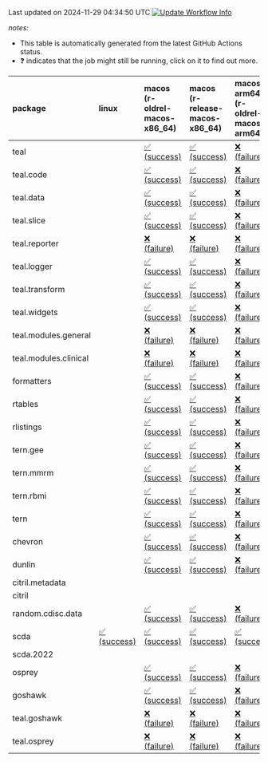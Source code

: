 Last updated on 2024-11-29 04:34:50 UTC [![Update Workflow
Info](https://github.com/averissimo/verdepcheck-status/actions/workflows/update.yaml/badge.svg)](https://github.com/averissimo/verdepcheck-status/actions/workflows/update.yaml)

*notes:*

-   This table is automatically generated from the latest GitHub Actions
    status.
-   ❓ indicates that the job might still be running, click on it to
    find out more.

<table style="width:100%;">
<colgroup>
<col style="width: 1%" />
<col style="width: 6%" />
<col style="width: 7%" />
<col style="width: 7%" />
<col style="width: 7%" />
<col style="width: 7%" />
<col style="width: 7%" />
<col style="width: 7%" />
<col style="width: 7%" />
<col style="width: 7%" />
<col style="width: 7%" />
<col style="width: 7%" />
<col style="width: 7%" />
<col style="width: 7%" />
</colgroup>
<thead>
<tr class="header">
<th style="text-align: left;">package</th>
<th style="text-align: left;">linux</th>
<th style="text-align: left;">macos (r-oldrel-macos-x86_64)</th>
<th style="text-align: left;">macos (r-release-macos-x86_64)</th>
<th style="text-align: left;">macos-arm64 (r-oldrel-macos-arm64)</th>
<th style="text-align: left;">macos-arm64 (r-release-macos-arm64)</th>
<th style="text-align: left;">nosuggests</th>
<th style="text-align: left;">ubuntu-clang</th>
<th style="text-align: left;">ubuntu-gcc12</th>
<th style="text-align: left;">ubuntu-next</th>
<th style="text-align: left;">ubuntu-release</th>
<th style="text-align: left;">windows (r-devel-windows-x86_64)</th>
<th style="text-align: left;">windows (r-oldrel-windows-x86_64)</th>
<th style="text-align: left;">windows (r-release-windows-x86_64)</th>
</tr>
</thead>
<tbody>
<tr class="odd">
<td style="text-align: left;">teal</td>
<td style="text-align: left;"></td>
<td
style="text-align: left;"><a href="https://github.com/insightsengineering/teal/actions/runs/11992903563/job/33433298920">✅
(success)</a></td>
<td
style="text-align: left;"><a href="https://github.com/insightsengineering/teal/actions/runs/11992903563/job/33433298370">✅
(success)</a></td>
<td
style="text-align: left;"><a href="https://github.com/insightsengineering/teal/actions/runs/11992903563/job/33433298683">❌
(failure)</a></td>
<td
style="text-align: left;"><a href="https://github.com/insightsengineering/teal/actions/runs/11992903563/job/33433298169">❌
(failure)</a></td>
<td
style="text-align: left;"><a href="https://github.com/insightsengineering/teal/actions/runs/11992903563/job/33433298970">✅
(success)</a></td>
<td
style="text-align: left;"><a href="https://github.com/insightsengineering/teal/actions/runs/11992903563/job/33433297373">✅
(success)</a></td>
<td
style="text-align: left;"><a href="https://github.com/insightsengineering/teal/actions/runs/11992903563/job/33433298022">✅
(success)</a></td>
<td
style="text-align: left;"><a href="https://github.com/insightsengineering/teal/actions/runs/11992903563/job/33433298466">✅
(success)</a></td>
<td
style="text-align: left;"><a href="https://github.com/insightsengineering/teal/actions/runs/11992903563/job/33433298611">✅
(success)</a></td>
<td
style="text-align: left;"><a href="https://github.com/insightsengineering/teal/actions/runs/11992903563/job/33433297750">✅
(success)</a></td>
<td
style="text-align: left;"><a href="https://github.com/insightsengineering/teal/actions/runs/11992903563/job/33433299022">✅
(success)</a></td>
<td
style="text-align: left;"><a href="https://github.com/insightsengineering/teal/actions/runs/11992903563/job/33433298543">✅
(success)</a></td>
</tr>
<tr class="even">
<td style="text-align: left;">teal.code</td>
<td style="text-align: left;"></td>
<td
style="text-align: left;"><a href="https://github.com/insightsengineering/teal.code/actions/runs/11992914785/job/33433322844">✅
(success)</a></td>
<td
style="text-align: left;"><a href="https://github.com/insightsengineering/teal.code/actions/runs/11992914785/job/33433322106">✅
(success)</a></td>
<td
style="text-align: left;"><a href="https://github.com/insightsengineering/teal.code/actions/runs/11992914785/job/33433322565">❌
(failure)</a></td>
<td
style="text-align: left;"><a href="https://github.com/insightsengineering/teal.code/actions/runs/11992914785/job/33433321882">❌
(failure)</a></td>
<td
style="text-align: left;"><a href="https://github.com/insightsengineering/teal.code/actions/runs/11992914785/job/33433323272">✅
(success)</a></td>
<td
style="text-align: left;"><a href="https://github.com/insightsengineering/teal.code/actions/runs/11992914785/job/33433321776">✅
(success)</a></td>
<td
style="text-align: left;"><a href="https://github.com/insightsengineering/teal.code/actions/runs/11992914785/job/33433321993">✅
(success)</a></td>
<td
style="text-align: left;"><a href="https://github.com/insightsengineering/teal.code/actions/runs/11992914785/job/33433322430">✅
(success)</a></td>
<td
style="text-align: left;"><a href="https://github.com/insightsengineering/teal.code/actions/runs/11992914785/job/33433322716">✅
(success)</a></td>
<td
style="text-align: left;"><a href="https://github.com/insightsengineering/teal.code/actions/runs/11992914785/job/33433321485">✅
(success)</a></td>
<td
style="text-align: left;"><a href="https://github.com/insightsengineering/teal.code/actions/runs/11992914785/job/33433323064">✅
(success)</a></td>
<td
style="text-align: left;"><a href="https://github.com/insightsengineering/teal.code/actions/runs/11992914785/job/33433322311">✅
(success)</a></td>
</tr>
<tr class="odd">
<td style="text-align: left;">teal.data</td>
<td style="text-align: left;"></td>
<td
style="text-align: left;"><a href="https://github.com/insightsengineering/teal.data/actions/runs/11992907295/job/33433304971">✅
(success)</a></td>
<td
style="text-align: left;"><a href="https://github.com/insightsengineering/teal.data/actions/runs/11992907295/job/33433304348">✅
(success)</a></td>
<td
style="text-align: left;"><a href="https://github.com/insightsengineering/teal.data/actions/runs/11992907295/job/33433304711">❌
(failure)</a></td>
<td
style="text-align: left;"><a href="https://github.com/insightsengineering/teal.data/actions/runs/11992907295/job/33433304147">❌
(failure)</a></td>
<td
style="text-align: left;"><a href="https://github.com/insightsengineering/teal.data/actions/runs/11992907295/job/33433305619">✅
(success)</a></td>
<td
style="text-align: left;"><a href="https://github.com/insightsengineering/teal.data/actions/runs/11992907295/job/33433304056">✅
(success)</a></td>
<td
style="text-align: left;"><a href="https://github.com/insightsengineering/teal.data/actions/runs/11992907295/job/33433304247">✅
(success)</a></td>
<td
style="text-align: left;"><a href="https://github.com/insightsengineering/teal.data/actions/runs/11992907295/job/33433304626">✅
(success)</a></td>
<td
style="text-align: left;"><a href="https://github.com/insightsengineering/teal.data/actions/runs/11992907295/job/33433304806">✅
(success)</a></td>
<td
style="text-align: left;"><a href="https://github.com/insightsengineering/teal.data/actions/runs/11992907295/job/33433303760">✅
(success)</a></td>
<td
style="text-align: left;"><a href="https://github.com/insightsengineering/teal.data/actions/runs/11992907295/job/33433305373">✅
(success)</a></td>
<td
style="text-align: left;"><a href="https://github.com/insightsengineering/teal.data/actions/runs/11992907295/job/33433304532">✅
(success)</a></td>
</tr>
<tr class="even">
<td style="text-align: left;">teal.slice</td>
<td style="text-align: left;"></td>
<td
style="text-align: left;"><a href="https://github.com/insightsengineering/teal.slice/actions/runs/11992911897/job/33433315864">✅
(success)</a></td>
<td
style="text-align: left;"><a href="https://github.com/insightsengineering/teal.slice/actions/runs/11992911897/job/33433315208">✅
(success)</a></td>
<td
style="text-align: left;"><a href="https://github.com/insightsengineering/teal.slice/actions/runs/11992911897/job/33433315634">❌
(failure)</a></td>
<td
style="text-align: left;"><a href="https://github.com/insightsengineering/teal.slice/actions/runs/11992911897/job/33433315057">❌
(failure)</a></td>
<td
style="text-align: left;"><a href="https://github.com/insightsengineering/teal.slice/actions/runs/11992911897/job/33433316086">✅
(success)</a></td>
<td
style="text-align: left;"><a href="https://github.com/insightsengineering/teal.slice/actions/runs/11992911897/job/33433314966">✅
(success)</a></td>
<td
style="text-align: left;"><a href="https://github.com/insightsengineering/teal.slice/actions/runs/11992911897/job/33433315137">✅
(success)</a></td>
<td
style="text-align: left;"><a href="https://github.com/insightsengineering/teal.slice/actions/runs/11992911897/job/33433315528">✅
(success)</a></td>
<td
style="text-align: left;"><a href="https://github.com/insightsengineering/teal.slice/actions/runs/11992911897/job/33433315742">✅
(success)</a></td>
<td
style="text-align: left;"><a href="https://github.com/insightsengineering/teal.slice/actions/runs/11992911897/job/33433314687">❌
(failure)</a></td>
<td
style="text-align: left;"><a href="https://github.com/insightsengineering/teal.slice/actions/runs/11992911897/job/33433316017">❌
(failure)</a></td>
<td
style="text-align: left;"><a href="https://github.com/insightsengineering/teal.slice/actions/runs/11992911897/job/33433315438">❌
(failure)</a></td>
</tr>
<tr class="odd">
<td style="text-align: left;">teal.reporter</td>
<td style="text-align: left;"></td>
<td
style="text-align: left;"><a href="https://github.com/insightsengineering/teal.reporter/actions/runs/11992908255/job/33433307425">❌
(failure)</a></td>
<td
style="text-align: left;"><a href="https://github.com/insightsengineering/teal.reporter/actions/runs/11992908255/job/33433307114">❌
(failure)</a></td>
<td
style="text-align: left;"><a href="https://github.com/insightsengineering/teal.reporter/actions/runs/11992908255/job/33433307299">❌
(failure)</a></td>
<td
style="text-align: left;"><a href="https://github.com/insightsengineering/teal.reporter/actions/runs/11992908255/job/33433306995">❌
(failure)</a></td>
<td
style="text-align: left;"><a href="https://github.com/insightsengineering/teal.reporter/actions/runs/11992908255/job/33433307364">❌
(failure)</a></td>
<td
style="text-align: left;"><a href="https://github.com/insightsengineering/teal.reporter/actions/runs/11992908255/job/33433306507">❌
(failure)</a></td>
<td
style="text-align: left;"><a href="https://github.com/insightsengineering/teal.reporter/actions/runs/11992908255/job/33433306764">❌
(failure)</a></td>
<td
style="text-align: left;"><a href="https://github.com/insightsengineering/teal.reporter/actions/runs/11992908255/job/33433307047">❌
(failure)</a></td>
<td
style="text-align: left;"><a href="https://github.com/insightsengineering/teal.reporter/actions/runs/11992908255/job/33433307160">❌
(failure)</a></td>
<td
style="text-align: left;"><a href="https://github.com/insightsengineering/teal.reporter/actions/runs/11992908255/job/33433306842">❌
(failure)</a></td>
<td
style="text-align: left;"><a href="https://github.com/insightsengineering/teal.reporter/actions/runs/11992908255/job/33433307714">❌
(failure)</a></td>
<td
style="text-align: left;"><a href="https://github.com/insightsengineering/teal.reporter/actions/runs/11992908255/job/33433307217">❌
(failure)</a></td>
</tr>
<tr class="even">
<td style="text-align: left;">teal.logger</td>
<td style="text-align: left;"></td>
<td
style="text-align: left;"><a href="https://github.com/insightsengineering/teal.logger/actions/runs/11992904227/job/33433299503">✅
(success)</a></td>
<td
style="text-align: left;"><a href="https://github.com/insightsengineering/teal.logger/actions/runs/11992904227/job/33433299020">✅
(success)</a></td>
<td
style="text-align: left;"><a href="https://github.com/insightsengineering/teal.logger/actions/runs/11992904227/job/33433299313">❌
(failure)</a></td>
<td
style="text-align: left;"><a href="https://github.com/insightsengineering/teal.logger/actions/runs/11992904227/job/33433298907">❌
(failure)</a></td>
<td
style="text-align: left;"><a href="https://github.com/insightsengineering/teal.logger/actions/runs/11992904227/job/33433299744">✅
(success)</a></td>
<td
style="text-align: left;"><a href="https://github.com/insightsengineering/teal.logger/actions/runs/11992904227/job/33433298846">✅
(success)</a></td>
<td
style="text-align: left;"><a href="https://github.com/insightsengineering/teal.logger/actions/runs/11992904227/job/33433298959">✅
(success)</a></td>
<td
style="text-align: left;"><a href="https://github.com/insightsengineering/teal.logger/actions/runs/11992904227/job/33433299251">✅
(success)</a></td>
<td
style="text-align: left;"><a href="https://github.com/insightsengineering/teal.logger/actions/runs/11992904227/job/33433299430">✅
(success)</a></td>
<td
style="text-align: left;"><a href="https://github.com/insightsengineering/teal.logger/actions/runs/11992904227/job/33433298684">✅
(success)</a></td>
<td
style="text-align: left;"><a href="https://github.com/insightsengineering/teal.logger/actions/runs/11992904227/job/33433299696">✅
(success)</a></td>
<td
style="text-align: left;"><a href="https://github.com/insightsengineering/teal.logger/actions/runs/11992904227/job/33433299189">✅
(success)</a></td>
</tr>
<tr class="odd">
<td style="text-align: left;">teal.transform</td>
<td style="text-align: left;"></td>
<td
style="text-align: left;"><a href="https://github.com/insightsengineering/teal.transform/actions/runs/11992909369/job/33433308500">✅
(success)</a></td>
<td
style="text-align: left;"><a href="https://github.com/insightsengineering/teal.transform/actions/runs/11992909369/job/33433308244">✅
(success)</a></td>
<td
style="text-align: left;"><a href="https://github.com/insightsengineering/teal.transform/actions/runs/11992909369/job/33433308390">❌
(failure)</a></td>
<td
style="text-align: left;"><a href="https://github.com/insightsengineering/teal.transform/actions/runs/11992909369/job/33433308181">❌
(failure)</a></td>
<td
style="text-align: left;"><a href="https://github.com/insightsengineering/teal.transform/actions/runs/11992909369/job/33433308739">✅
(success)</a></td>
<td
style="text-align: left;"><a href="https://github.com/insightsengineering/teal.transform/actions/runs/11992909369/job/33433308136">✅
(success)</a></td>
<td
style="text-align: left;"><a href="https://github.com/insightsengineering/teal.transform/actions/runs/11992909369/job/33433308343">✅
(success)</a></td>
<td
style="text-align: left;"><a href="https://github.com/insightsengineering/teal.transform/actions/runs/11992909369/job/33433308551">✅
(success)</a></td>
<td
style="text-align: left;"><a href="https://github.com/insightsengineering/teal.transform/actions/runs/11992909369/job/33433308661">✅
(success)</a></td>
<td
style="text-align: left;"><a href="https://github.com/insightsengineering/teal.transform/actions/runs/11992909369/job/33433307954">✅
(success)</a></td>
<td
style="text-align: left;"><a href="https://github.com/insightsengineering/teal.transform/actions/runs/11992909369/job/33433308606">✅
(success)</a></td>
<td
style="text-align: left;"><a href="https://github.com/insightsengineering/teal.transform/actions/runs/11992909369/job/33433308289">✅
(success)</a></td>
</tr>
<tr class="even">
<td style="text-align: left;">teal.widgets</td>
<td style="text-align: left;"></td>
<td
style="text-align: left;"><a href="https://github.com/insightsengineering/teal.widgets/actions/runs/11992917521/job/33433336412">✅
(success)</a></td>
<td
style="text-align: left;"><a href="https://github.com/insightsengineering/teal.widgets/actions/runs/11992917521/job/33433336149">✅
(success)</a></td>
<td
style="text-align: left;"><a href="https://github.com/insightsengineering/teal.widgets/actions/runs/11992917521/job/33433336327">❌
(failure)</a></td>
<td
style="text-align: left;"><a href="https://github.com/insightsengineering/teal.widgets/actions/runs/11992917521/job/33433336057">❌
(failure)</a></td>
<td
style="text-align: left;"><a href="https://github.com/insightsengineering/teal.widgets/actions/runs/11992917521/job/33433336458">✅
(success)</a></td>
<td
style="text-align: left;"><a href="https://github.com/insightsengineering/teal.widgets/actions/runs/11992917521/job/33433335854">✅
(success)</a></td>
<td
style="text-align: left;"><a href="https://github.com/insightsengineering/teal.widgets/actions/runs/11992917521/job/33433336025">✅
(success)</a></td>
<td
style="text-align: left;"><a href="https://github.com/insightsengineering/teal.widgets/actions/runs/11992917521/job/33433336189">✅
(success)</a></td>
<td
style="text-align: left;"><a href="https://github.com/insightsengineering/teal.widgets/actions/runs/11992917521/job/33433336276">✅
(success)</a></td>
<td
style="text-align: left;"><a href="https://github.com/insightsengineering/teal.widgets/actions/runs/11992917521/job/33433335980">✅
(success)</a></td>
<td
style="text-align: left;"><a href="https://github.com/insightsengineering/teal.widgets/actions/runs/11992917521/job/33433336498">✅
(success)</a></td>
<td
style="text-align: left;"><a href="https://github.com/insightsengineering/teal.widgets/actions/runs/11992917521/job/33433336226">✅
(success)</a></td>
</tr>
<tr class="odd">
<td style="text-align: left;">teal.modules.general</td>
<td style="text-align: left;"></td>
<td
style="text-align: left;"><a href="https://github.com/insightsengineering/teal.modules.general/actions/runs/11992903837/job/33433308324">❌
(failure)</a></td>
<td
style="text-align: left;"><a href="https://github.com/insightsengineering/teal.modules.general/actions/runs/11992903837/job/33433308100">❌
(failure)</a></td>
<td
style="text-align: left;"><a href="https://github.com/insightsengineering/teal.modules.general/actions/runs/11992903837/job/33433308255">❌
(failure)</a></td>
<td
style="text-align: left;"><a href="https://github.com/insightsengineering/teal.modules.general/actions/runs/11992903837/job/33433308000">❌
(failure)</a></td>
<td
style="text-align: left;"><a href="https://github.com/insightsengineering/teal.modules.general/actions/runs/11992903837/job/33433308369">❌
(failure)</a></td>
<td
style="text-align: left;"><a href="https://github.com/insightsengineering/teal.modules.general/actions/runs/11992903837/job/33433307693">❌
(failure)</a></td>
<td
style="text-align: left;"><a href="https://github.com/insightsengineering/teal.modules.general/actions/runs/11992903837/job/33433307943">❌
(failure)</a></td>
<td
style="text-align: left;"><a href="https://github.com/insightsengineering/teal.modules.general/actions/runs/11992903837/job/33433308138">❌
(failure)</a></td>
<td
style="text-align: left;"><a href="https://github.com/insightsengineering/teal.modules.general/actions/runs/11992903837/job/33433308209">❌
(failure)</a></td>
<td
style="text-align: left;"><a href="https://github.com/insightsengineering/teal.modules.general/actions/runs/11992903837/job/33433307880">❌
(failure)</a></td>
<td
style="text-align: left;"><a href="https://github.com/insightsengineering/teal.modules.general/actions/runs/11992903837/job/33433308399">❌
(failure)</a></td>
<td
style="text-align: left;"><a href="https://github.com/insightsengineering/teal.modules.general/actions/runs/11992903837/job/33433308176">❌
(failure)</a></td>
</tr>
<tr class="even">
<td style="text-align: left;">teal.modules.clinical</td>
<td style="text-align: left;"></td>
<td
style="text-align: left;"><a href="https://github.com/insightsengineering/teal.modules.clinical/actions/runs/11992913358/job/33611339440">❌
(failure)</a></td>
<td
style="text-align: left;"><a href="https://github.com/insightsengineering/teal.modules.clinical/actions/runs/11992913358/job/33611336522">❌
(failure)</a></td>
<td
style="text-align: left;"><a href="https://github.com/insightsengineering/teal.modules.clinical/actions/runs/11992913358/job/33611338990">❌
(failure)</a></td>
<td
style="text-align: left;"><a href="https://github.com/insightsengineering/teal.modules.clinical/actions/runs/11992913358/job/33611334783">❌
(failure)</a></td>
<td
style="text-align: left;"><a href="https://github.com/insightsengineering/teal.modules.clinical/actions/runs/11992913358/job/33611340356">❌
(failure)</a></td>
<td
style="text-align: left;"><a href="https://github.com/insightsengineering/teal.modules.clinical/actions/runs/11992913358/job/33611332591">❌
(failure)</a></td>
<td
style="text-align: left;"><a href="https://github.com/insightsengineering/teal.modules.clinical/actions/runs/11992913358/job/33611334165">❌
(failure)</a></td>
<td
style="text-align: left;"><a href="https://github.com/insightsengineering/teal.modules.clinical/actions/runs/11992913358/job/33611337160">❌
(failure)</a></td>
<td
style="text-align: left;"><a href="https://github.com/insightsengineering/teal.modules.clinical/actions/runs/11992913358/job/33611338446">❌
(failure)</a></td>
<td
style="text-align: left;"><a href="https://github.com/insightsengineering/teal.modules.clinical/actions/runs/11992913358/job/33611333170">❌
(failure)</a></td>
<td
style="text-align: left;"><a href="https://github.com/insightsengineering/teal.modules.clinical/actions/runs/11992913358/job/33611340850">❌
(failure)</a></td>
<td
style="text-align: left;"><a href="https://github.com/insightsengineering/teal.modules.clinical/actions/runs/11992913358/job/33611337659">❌
(failure)</a></td>
</tr>
<tr class="odd">
<td style="text-align: left;">formatters</td>
<td style="text-align: left;"></td>
<td
style="text-align: left;"><a href="https://github.com/insightsengineering/formatters/actions/runs/11992911866/job/33433315744">✅
(success)</a></td>
<td
style="text-align: left;"><a href="https://github.com/insightsengineering/formatters/actions/runs/11992911866/job/33433315198">✅
(success)</a></td>
<td
style="text-align: left;"><a href="https://github.com/insightsengineering/formatters/actions/runs/11992911866/job/33433315551">❌
(failure)</a></td>
<td
style="text-align: left;"><a href="https://github.com/insightsengineering/formatters/actions/runs/11992911866/job/33433315036">❌
(failure)</a></td>
<td
style="text-align: left;"><a href="https://github.com/insightsengineering/formatters/actions/runs/11992911866/job/33433315859">✅
(success)</a></td>
<td
style="text-align: left;"><a href="https://github.com/insightsengineering/formatters/actions/runs/11992911866/job/33433314591">✅
(success)</a></td>
<td
style="text-align: left;"><a href="https://github.com/insightsengineering/formatters/actions/runs/11992911866/job/33433314955">✅
(success)</a></td>
<td
style="text-align: left;"><a href="https://github.com/insightsengineering/formatters/actions/runs/11992911866/job/33433315286">✅
(success)</a></td>
<td
style="text-align: left;"><a href="https://github.com/insightsengineering/formatters/actions/runs/11992911866/job/33433315464">✅
(success)</a></td>
<td
style="text-align: left;"><a href="https://github.com/insightsengineering/formatters/actions/runs/11992911866/job/33433314867">✅
(success)</a></td>
<td
style="text-align: left;"><a href="https://github.com/insightsengineering/formatters/actions/runs/11992911866/job/33433315938">✅
(success)</a></td>
<td
style="text-align: left;"><a href="https://github.com/insightsengineering/formatters/actions/runs/11992911866/job/33433315380">✅
(success)</a></td>
</tr>
<tr class="even">
<td style="text-align: left;">rtables</td>
<td style="text-align: left;"></td>
<td
style="text-align: left;"><a href="https://github.com/insightsengineering/rtables/actions/runs/11992903889/job/33433307967">✅
(success)</a></td>
<td
style="text-align: left;"><a href="https://github.com/insightsengineering/rtables/actions/runs/11992903889/job/33433307682">✅
(success)</a></td>
<td
style="text-align: left;"><a href="https://github.com/insightsengineering/rtables/actions/runs/11992903889/job/33433307879">❌
(failure)</a></td>
<td
style="text-align: left;"><a href="https://github.com/insightsengineering/rtables/actions/runs/11992903889/job/33433307587">❌
(failure)</a></td>
<td
style="text-align: left;"><a href="https://github.com/insightsengineering/rtables/actions/runs/11992903889/job/33433307924">❌
(failure)</a></td>
<td
style="text-align: left;"><a href="https://github.com/insightsengineering/rtables/actions/runs/11992903889/job/33433307222">✅
(success)</a></td>
<td
style="text-align: left;"><a href="https://github.com/insightsengineering/rtables/actions/runs/11992903889/job/33433307452">✅
(success)</a></td>
<td
style="text-align: left;"><a href="https://github.com/insightsengineering/rtables/actions/runs/11992903889/job/33433307635">✅
(success)</a></td>
<td
style="text-align: left;"><a href="https://github.com/insightsengineering/rtables/actions/runs/11992903889/job/33433307728">✅
(success)</a></td>
<td
style="text-align: left;"><a href="https://github.com/insightsengineering/rtables/actions/runs/11992903889/job/33433307379">✅
(success)</a></td>
<td
style="text-align: left;"><a href="https://github.com/insightsengineering/rtables/actions/runs/11992903889/job/33433308084">✅
(success)</a></td>
<td
style="text-align: left;"><a href="https://github.com/insightsengineering/rtables/actions/runs/11992903889/job/33433307781">✅
(success)</a></td>
</tr>
<tr class="odd">
<td style="text-align: left;">rlistings</td>
<td style="text-align: left;"></td>
<td
style="text-align: left;"><a href="https://github.com/insightsengineering/rlistings/actions/runs/11992907900/job/33433307553">✅
(success)</a></td>
<td
style="text-align: left;"><a href="https://github.com/insightsengineering/rlistings/actions/runs/11992907900/job/33433307250">✅
(success)</a></td>
<td
style="text-align: left;"><a href="https://github.com/insightsengineering/rlistings/actions/runs/11992907900/job/33433307451">❌
(failure)</a></td>
<td
style="text-align: left;"><a href="https://github.com/insightsengineering/rlistings/actions/runs/11992907900/job/33433307128">❌
(failure)</a></td>
<td
style="text-align: left;"><a href="https://github.com/insightsengineering/rlistings/actions/runs/11992907900/job/33433307605">✅
(success)</a></td>
<td
style="text-align: left;"><a href="https://github.com/insightsengineering/rlistings/actions/runs/11992907900/job/33433306734">✅
(success)</a></td>
<td
style="text-align: left;"><a href="https://github.com/insightsengineering/rlistings/actions/runs/11992907900/job/33433307038">✅
(success)</a></td>
<td
style="text-align: left;"><a href="https://github.com/insightsengineering/rlistings/actions/runs/11992907900/job/33433307293">✅
(success)</a></td>
<td
style="text-align: left;"><a href="https://github.com/insightsengineering/rlistings/actions/runs/11992907900/job/33433307398">✅
(success)</a></td>
<td
style="text-align: left;"><a href="https://github.com/insightsengineering/rlistings/actions/runs/11992907900/job/33433306953">✅
(success)</a></td>
<td
style="text-align: left;"><a href="https://github.com/insightsengineering/rlistings/actions/runs/11992907900/job/33433307652">✅
(success)</a></td>
<td
style="text-align: left;"><a href="https://github.com/insightsengineering/rlistings/actions/runs/11992907900/job/33433307348">✅
(success)</a></td>
</tr>
<tr class="even">
<td style="text-align: left;">tern.gee</td>
<td style="text-align: left;"></td>
<td
style="text-align: left;"><a href="https://github.com/insightsengineering/tern.gee/actions/runs/11992912032/job/33433326071">✅
(success)</a></td>
<td
style="text-align: left;"><a href="https://github.com/insightsengineering/tern.gee/actions/runs/11992912032/job/33433325791">✅
(success)</a></td>
<td
style="text-align: left;"><a href="https://github.com/insightsengineering/tern.gee/actions/runs/11992912032/job/33433325984">❌
(failure)</a></td>
<td
style="text-align: left;"><a href="https://github.com/insightsengineering/tern.gee/actions/runs/11992912032/job/33433325699">❌
(failure)</a></td>
<td
style="text-align: left;"><a href="https://github.com/insightsengineering/tern.gee/actions/runs/11992912032/job/33433326139">✅
(success)</a></td>
<td
style="text-align: left;"><a href="https://github.com/insightsengineering/tern.gee/actions/runs/11992912032/job/33433325492">✅
(success)</a></td>
<td
style="text-align: left;"><a href="https://github.com/insightsengineering/tern.gee/actions/runs/11992912032/job/33433325655">✅
(success)</a></td>
<td
style="text-align: left;"><a href="https://github.com/insightsengineering/tern.gee/actions/runs/11992912032/job/33433325852">✅
(success)</a></td>
<td
style="text-align: left;"><a href="https://github.com/insightsengineering/tern.gee/actions/runs/11992912032/job/33433325947">✅
(success)</a></td>
<td
style="text-align: left;"><a href="https://github.com/insightsengineering/tern.gee/actions/runs/11992912032/job/33433325608">✅
(success)</a></td>
<td
style="text-align: left;"><a href="https://github.com/insightsengineering/tern.gee/actions/runs/11992912032/job/33433326186">✅
(success)</a></td>
<td
style="text-align: left;"><a href="https://github.com/insightsengineering/tern.gee/actions/runs/11992912032/job/33433325900">✅
(success)</a></td>
</tr>
<tr class="odd">
<td style="text-align: left;">tern.mmrm</td>
<td style="text-align: left;"></td>
<td
style="text-align: left;"><a href="https://github.com/insightsengineering/tern.mmrm/actions/runs/11992916923/job/33433333331">✅
(success)</a></td>
<td
style="text-align: left;"><a href="https://github.com/insightsengineering/tern.mmrm/actions/runs/11992916923/job/33433332742">✅
(success)</a></td>
<td
style="text-align: left;"><a href="https://github.com/insightsengineering/tern.mmrm/actions/runs/11992916923/job/33433333108">❌
(failure)</a></td>
<td
style="text-align: left;"><a href="https://github.com/insightsengineering/tern.mmrm/actions/runs/11992916923/job/33433332491">❌
(failure)</a></td>
<td
style="text-align: left;"><a href="https://github.com/insightsengineering/tern.mmrm/actions/runs/11992916923/job/33433333655">✅
(success)</a></td>
<td
style="text-align: left;"><a href="https://github.com/insightsengineering/tern.mmrm/actions/runs/11992916923/job/33433332400">✅
(success)</a></td>
<td
style="text-align: left;"><a href="https://github.com/insightsengineering/tern.mmrm/actions/runs/11992916923/job/33433332614">✅
(success)</a></td>
<td
style="text-align: left;"><a href="https://github.com/insightsengineering/tern.mmrm/actions/runs/11992916923/job/33433332997">✅
(success)</a></td>
<td
style="text-align: left;"><a href="https://github.com/insightsengineering/tern.mmrm/actions/runs/11992916923/job/33433333217">✅
(success)</a></td>
<td
style="text-align: left;"><a href="https://github.com/insightsengineering/tern.mmrm/actions/runs/11992916923/job/33433332141">✅
(success)</a></td>
<td
style="text-align: left;"><a href="https://github.com/insightsengineering/tern.mmrm/actions/runs/11992916923/job/33433333569">✅
(success)</a></td>
<td
style="text-align: left;"><a href="https://github.com/insightsengineering/tern.mmrm/actions/runs/11992916923/job/33433332913">✅
(success)</a></td>
</tr>
<tr class="even">
<td style="text-align: left;">tern.rbmi</td>
<td style="text-align: left;"></td>
<td
style="text-align: left;"><a href="https://github.com/insightsengineering/tern.rbmi/actions/runs/11992912133/job/33433316223">✅
(success)</a></td>
<td
style="text-align: left;"><a href="https://github.com/insightsengineering/tern.rbmi/actions/runs/11992912133/job/33433315843">✅
(success)</a></td>
<td
style="text-align: left;"><a href="https://github.com/insightsengineering/tern.rbmi/actions/runs/11992912133/job/33433316114">❌
(failure)</a></td>
<td
style="text-align: left;"><a href="https://github.com/insightsengineering/tern.rbmi/actions/runs/11992912133/job/33433315628">❌
(failure)</a></td>
<td
style="text-align: left;"><a href="https://github.com/insightsengineering/tern.rbmi/actions/runs/11992912133/job/33433316391">✅
(success)</a></td>
<td
style="text-align: left;"><a href="https://github.com/insightsengineering/tern.rbmi/actions/runs/11992912133/job/33433315514">✅
(success)</a></td>
<td
style="text-align: left;"><a href="https://github.com/insightsengineering/tern.rbmi/actions/runs/11992912133/job/33433315724">✅
(success)</a></td>
<td
style="text-align: left;"><a href="https://github.com/insightsengineering/tern.rbmi/actions/runs/11992912133/job/33433316052">✅
(success)</a></td>
<td
style="text-align: left;"><a href="https://github.com/insightsengineering/tern.rbmi/actions/runs/11992912133/job/33433316176">✅
(success)</a></td>
<td
style="text-align: left;"><a href="https://github.com/insightsengineering/tern.rbmi/actions/runs/11992912133/job/33433315224">✅
(success)</a></td>
<td
style="text-align: left;"><a href="https://github.com/insightsengineering/tern.rbmi/actions/runs/11992912133/job/33433316346">✅
(success)</a></td>
<td
style="text-align: left;"><a href="https://github.com/insightsengineering/tern.rbmi/actions/runs/11992912133/job/33433315996">✅
(success)</a></td>
</tr>
<tr class="odd">
<td style="text-align: left;">tern</td>
<td style="text-align: left;"></td>
<td
style="text-align: left;"><a href="https://github.com/insightsengineering/tern/actions/runs/11992908065/job/33433317517">✅
(success)</a></td>
<td
style="text-align: left;"><a href="https://github.com/insightsengineering/tern/actions/runs/11992908065/job/33433317244">✅
(success)</a></td>
<td
style="text-align: left;"><a href="https://github.com/insightsengineering/tern/actions/runs/11992908065/job/33433317425">❌
(failure)</a></td>
<td
style="text-align: left;"><a href="https://github.com/insightsengineering/tern/actions/runs/11992908065/job/33433317131">❌
(failure)</a></td>
<td
style="text-align: left;"><a href="https://github.com/insightsengineering/tern/actions/runs/11992908065/job/33433317377">✅
(success)</a></td>
<td
style="text-align: left;"><a href="https://github.com/insightsengineering/tern/actions/runs/11992908065/job/33433316816">✅
(success)</a></td>
<td
style="text-align: left;"><a href="https://github.com/insightsengineering/tern/actions/runs/11992908065/job/33433316939">✅
(success)</a></td>
<td
style="text-align: left;"><a href="https://github.com/insightsengineering/tern/actions/runs/11992908065/job/33433317067">✅
(success)</a></td>
<td
style="text-align: left;"><a href="https://github.com/insightsengineering/tern/actions/runs/11992908065/job/33433317195">✅
(success)</a></td>
<td
style="text-align: left;"><a href="https://github.com/insightsengineering/tern/actions/runs/11992908065/job/33433316982">✅
(success)</a></td>
<td
style="text-align: left;"><a href="https://github.com/insightsengineering/tern/actions/runs/11992908065/job/33433317560">✅
(success)</a></td>
<td
style="text-align: left;"><a href="https://github.com/insightsengineering/tern/actions/runs/11992908065/job/33433317328">✅
(success)</a></td>
</tr>
<tr class="even">
<td style="text-align: left;">chevron</td>
<td style="text-align: left;"></td>
<td
style="text-align: left;"><a href="https://github.com/insightsengineering/chevron/actions/runs/11992913147/job/33433317424">✅
(success)</a></td>
<td
style="text-align: left;"><a href="https://github.com/insightsengineering/chevron/actions/runs/11992913147/job/33433317158">✅
(success)</a></td>
<td
style="text-align: left;"><a href="https://github.com/insightsengineering/chevron/actions/runs/11992913147/job/33433317348">❌
(failure)</a></td>
<td
style="text-align: left;"><a href="https://github.com/insightsengineering/chevron/actions/runs/11992913147/job/33433317049">❌
(failure)</a></td>
<td
style="text-align: left;"><a href="https://github.com/insightsengineering/chevron/actions/runs/11992913147/job/33433317562">✅
(success)</a></td>
<td
style="text-align: left;"><a href="https://github.com/insightsengineering/chevron/actions/runs/11992913147/job/33433317093">✅
(success)</a></td>
<td
style="text-align: left;"><a href="https://github.com/insightsengineering/chevron/actions/runs/11992913147/job/33433317126">✅
(success)</a></td>
<td
style="text-align: left;"><a href="https://github.com/insightsengineering/chevron/actions/runs/11992913147/job/33433317300">✅
(success)</a></td>
<td
style="text-align: left;"><a href="https://github.com/insightsengineering/chevron/actions/runs/11992913147/job/33433317382">✅
(success)</a></td>
<td
style="text-align: left;"><a href="https://github.com/insightsengineering/chevron/actions/runs/11992913147/job/33433316916">✅
(success)</a></td>
<td
style="text-align: left;"><a href="https://github.com/insightsengineering/chevron/actions/runs/11992913147/job/33433317516">✅
(success)</a></td>
<td
style="text-align: left;"><a href="https://github.com/insightsengineering/chevron/actions/runs/11992913147/job/33433317250">✅
(success)</a></td>
</tr>
<tr class="odd">
<td style="text-align: left;">dunlin</td>
<td style="text-align: left;"></td>
<td
style="text-align: left;"><a href="https://github.com/insightsengineering/dunlin/actions/runs/11992913208/job/33433317537">✅
(success)</a></td>
<td
style="text-align: left;"><a href="https://github.com/insightsengineering/dunlin/actions/runs/11992913208/job/33433317266">✅
(success)</a></td>
<td
style="text-align: left;"><a href="https://github.com/insightsengineering/dunlin/actions/runs/11992913208/job/33433317437">❌
(failure)</a></td>
<td
style="text-align: left;"><a href="https://github.com/insightsengineering/dunlin/actions/runs/11992913208/job/33433317157">❌
(failure)</a></td>
<td
style="text-align: left;"><a href="https://github.com/insightsengineering/dunlin/actions/runs/11992913208/job/33433317738">✅
(success)</a></td>
<td
style="text-align: left;"><a href="https://github.com/insightsengineering/dunlin/actions/runs/11992913208/job/33433317123">✅
(success)</a></td>
<td
style="text-align: left;"><a href="https://github.com/insightsengineering/dunlin/actions/runs/11992913208/job/33433317201">✅
(success)</a></td>
<td
style="text-align: left;"><a href="https://github.com/insightsengineering/dunlin/actions/runs/11992913208/job/33433317486">✅
(success)</a></td>
<td
style="text-align: left;"><a href="https://github.com/insightsengineering/dunlin/actions/runs/11992913208/job/33433317585">✅
(success)</a></td>
<td
style="text-align: left;"><a href="https://github.com/insightsengineering/dunlin/actions/runs/11992913208/job/33433316995">✅
(success)</a></td>
<td
style="text-align: left;"><a href="https://github.com/insightsengineering/dunlin/actions/runs/11992913208/job/33433317633">✅
(success)</a></td>
<td
style="text-align: left;"><a href="https://github.com/insightsengineering/dunlin/actions/runs/11992913208/job/33433317334">✅
(success)</a></td>
</tr>
<tr class="even">
<td style="text-align: left;">citril.metadata</td>
<td style="text-align: left;"></td>
<td style="text-align: left;"></td>
<td style="text-align: left;"></td>
<td style="text-align: left;"></td>
<td style="text-align: left;"></td>
<td style="text-align: left;"></td>
<td style="text-align: left;"></td>
<td style="text-align: left;"></td>
<td style="text-align: left;"></td>
<td style="text-align: left;"></td>
<td style="text-align: left;"></td>
<td style="text-align: left;"></td>
<td style="text-align: left;"></td>
</tr>
<tr class="odd">
<td style="text-align: left;">citril</td>
<td style="text-align: left;"></td>
<td style="text-align: left;"></td>
<td style="text-align: left;"></td>
<td style="text-align: left;"></td>
<td style="text-align: left;"></td>
<td style="text-align: left;"></td>
<td style="text-align: left;"></td>
<td style="text-align: left;"></td>
<td style="text-align: left;"></td>
<td style="text-align: left;"></td>
<td style="text-align: left;"></td>
<td style="text-align: left;"></td>
<td style="text-align: left;"></td>
</tr>
<tr class="even">
<td style="text-align: left;">random.cdisc.data</td>
<td style="text-align: left;"></td>
<td
style="text-align: left;"><a href="https://github.com/insightsengineering/random.cdisc.data/actions/runs/11992912430/job/33433316581">✅
(success)</a></td>
<td
style="text-align: left;"><a href="https://github.com/insightsengineering/random.cdisc.data/actions/runs/11992912430/job/33433316278">✅
(success)</a></td>
<td
style="text-align: left;"><a href="https://github.com/insightsengineering/random.cdisc.data/actions/runs/11992912430/job/33433316490">❌
(failure)</a></td>
<td
style="text-align: left;"><a href="https://github.com/insightsengineering/random.cdisc.data/actions/runs/11992912430/job/33433316132">❌
(failure)</a></td>
<td
style="text-align: left;"><a href="https://github.com/insightsengineering/random.cdisc.data/actions/runs/11992912430/job/33433316795">✅
(success)</a></td>
<td
style="text-align: left;"><a href="https://github.com/insightsengineering/random.cdisc.data/actions/runs/11992912430/job/33433316196">✅
(success)</a></td>
<td
style="text-align: left;"><a href="https://github.com/insightsengineering/random.cdisc.data/actions/runs/11992912430/job/33433316350">✅
(success)</a></td>
<td
style="text-align: left;"><a href="https://github.com/insightsengineering/random.cdisc.data/actions/runs/11992912430/job/33433316535">✅
(success)</a></td>
<td
style="text-align: left;"><a href="https://github.com/insightsengineering/random.cdisc.data/actions/runs/11992912430/job/33433316632">✅
(success)</a></td>
<td
style="text-align: left;"><a href="https://github.com/insightsengineering/random.cdisc.data/actions/runs/11992912430/job/33433315908">✅
(success)</a></td>
<td
style="text-align: left;"><a href="https://github.com/insightsengineering/random.cdisc.data/actions/runs/11992912430/job/33433316696">✅
(success)</a></td>
<td
style="text-align: left;"><a href="https://github.com/insightsengineering/random.cdisc.data/actions/runs/11992912430/job/33433316404">✅
(success)</a></td>
</tr>
<tr class="odd">
<td style="text-align: left;">scda</td>
<td
style="text-align: left;"><a href="https://github.com/insightsengineering/scda/actions/runs/10437595381/job/28903953758">✅
(success)</a></td>
<td
style="text-align: left;"><a href="https://github.com/insightsengineering/scda/actions/runs/10437595381/job/28903953430">✅
(success)</a></td>
<td
style="text-align: left;"><a href="https://github.com/insightsengineering/scda/actions/runs/10437595381/job/28903953031">✅
(success)</a></td>
<td
style="text-align: left;"><a href="https://github.com/insightsengineering/scda/actions/runs/10437595381/job/28903953278">✅
(success)</a></td>
<td
style="text-align: left;"><a href="https://github.com/insightsengineering/scda/actions/runs/10437595381/job/28903952896">✅
(success)</a></td>
<td
style="text-align: left;"><a href="https://github.com/insightsengineering/scda/actions/runs/10437595381/job/28903953675">❌
(failure)</a></td>
<td
style="text-align: left;"><a href="https://github.com/insightsengineering/scda/actions/runs/10437595381/job/28903952832">✅
(success)</a></td>
<td
style="text-align: left;"><a href="https://github.com/insightsengineering/scda/actions/runs/10437595381/job/28903952973">✅
(success)</a></td>
<td
style="text-align: left;"><a href="https://github.com/insightsengineering/scda/actions/runs/10437595381/job/28903953208">✅
(success)</a></td>
<td
style="text-align: left;"><a href="https://github.com/insightsengineering/scda/actions/runs/10437595381/job/28903953361">✅
(success)</a></td>
<td
style="text-align: left;"><a href="https://github.com/insightsengineering/scda/actions/runs/10437595381/job/28903952629">✅
(success)</a></td>
<td
style="text-align: left;"><a href="https://github.com/insightsengineering/scda/actions/runs/10437595381/job/28903953574">✅
(success)</a></td>
<td
style="text-align: left;"><a href="https://github.com/insightsengineering/scda/actions/runs/10437595381/job/28903953140">✅
(success)</a></td>
</tr>
<tr class="even">
<td style="text-align: left;">scda.2022</td>
<td style="text-align: left;"></td>
<td style="text-align: left;"></td>
<td style="text-align: left;"></td>
<td style="text-align: left;"></td>
<td style="text-align: left;"></td>
<td style="text-align: left;"></td>
<td style="text-align: left;"></td>
<td style="text-align: left;"></td>
<td style="text-align: left;"></td>
<td style="text-align: left;"></td>
<td style="text-align: left;"></td>
<td style="text-align: left;"></td>
<td style="text-align: left;"></td>
</tr>
<tr class="odd">
<td style="text-align: left;">osprey</td>
<td style="text-align: left;"></td>
<td
style="text-align: left;"><a href="https://github.com/insightsengineering/osprey/actions/runs/11992916773/job/33433328641">✅
(success)</a></td>
<td
style="text-align: left;"><a href="https://github.com/insightsengineering/osprey/actions/runs/11992916773/job/33433328166">✅
(success)</a></td>
<td
style="text-align: left;"><a href="https://github.com/insightsengineering/osprey/actions/runs/11992916773/job/33433328494">❌
(failure)</a></td>
<td
style="text-align: left;"><a href="https://github.com/insightsengineering/osprey/actions/runs/11992916773/job/33433328043">❌
(failure)</a></td>
<td
style="text-align: left;"><a href="https://github.com/insightsengineering/osprey/actions/runs/11992916773/job/33433328938">✅
(success)</a></td>
<td
style="text-align: left;"><a href="https://github.com/insightsengineering/osprey/actions/runs/11992916773/job/33433328097">✅
(success)</a></td>
<td
style="text-align: left;"><a href="https://github.com/insightsengineering/osprey/actions/runs/11992916773/job/33433328257">✅
(success)</a></td>
<td
style="text-align: left;"><a href="https://github.com/insightsengineering/osprey/actions/runs/11992916773/job/33433328568">✅
(success)</a></td>
<td
style="text-align: left;"><a href="https://github.com/insightsengineering/osprey/actions/runs/11992916773/job/33433328708">✅
(success)</a></td>
<td
style="text-align: left;"><a href="https://github.com/insightsengineering/osprey/actions/runs/11992916773/job/33433327958">✅
(success)</a></td>
<td
style="text-align: left;"><a href="https://github.com/insightsengineering/osprey/actions/runs/11992916773/job/33433328788">✅
(success)</a></td>
<td
style="text-align: left;"><a href="https://github.com/insightsengineering/osprey/actions/runs/11992916773/job/33433328349">✅
(success)</a></td>
</tr>
<tr class="even">
<td style="text-align: left;">goshawk</td>
<td style="text-align: left;"></td>
<td
style="text-align: left;"><a href="https://github.com/insightsengineering/goshawk/actions/runs/11992911867/job/33433326449">✅
(success)</a></td>
<td
style="text-align: left;"><a href="https://github.com/insightsengineering/goshawk/actions/runs/11992911867/job/33433326113">✅
(success)</a></td>
<td
style="text-align: left;"><a href="https://github.com/insightsengineering/goshawk/actions/runs/11992911867/job/33433326347">❌
(failure)</a></td>
<td
style="text-align: left;"><a href="https://github.com/insightsengineering/goshawk/actions/runs/11992911867/job/33433326011">❌
(failure)</a></td>
<td
style="text-align: left;"><a href="https://github.com/insightsengineering/goshawk/actions/runs/11992911867/job/33433326497">✅
(success)</a></td>
<td
style="text-align: left;"><a href="https://github.com/insightsengineering/goshawk/actions/runs/11992911867/job/33433325727">✅
(success)</a></td>
<td
style="text-align: left;"><a href="https://github.com/insightsengineering/goshawk/actions/runs/11992911867/job/33433325954">❌
(failure)</a></td>
<td
style="text-align: left;"><a href="https://github.com/insightsengineering/goshawk/actions/runs/11992911867/job/33433326161">✅
(success)</a></td>
<td
style="text-align: left;"><a href="https://github.com/insightsengineering/goshawk/actions/runs/11992911867/job/33433326293">✅
(success)</a></td>
<td
style="text-align: left;"><a href="https://github.com/insightsengineering/goshawk/actions/runs/11992911867/job/33433325912">✅
(success)</a></td>
<td
style="text-align: left;"><a href="https://github.com/insightsengineering/goshawk/actions/runs/11992911867/job/33433326560">✅
(success)</a></td>
<td
style="text-align: left;"><a href="https://github.com/insightsengineering/goshawk/actions/runs/11992911867/job/33433326225">✅
(success)</a></td>
</tr>
<tr class="odd">
<td style="text-align: left;">teal.goshawk</td>
<td style="text-align: left;"></td>
<td
style="text-align: left;"><a href="https://github.com/insightsengineering/teal.goshawk/actions/runs/11992911879/job/33611385152">❌
(failure)</a></td>
<td
style="text-align: left;"><a href="https://github.com/insightsengineering/teal.goshawk/actions/runs/11992911879/job/33611380260">❌
(failure)</a></td>
<td
style="text-align: left;"><a href="https://github.com/insightsengineering/teal.goshawk/actions/runs/11992911879/job/33611383216">❌
(failure)</a></td>
<td
style="text-align: left;"><a href="https://github.com/insightsengineering/teal.goshawk/actions/runs/11992911879/job/33611378926">❌
(failure)</a></td>
<td
style="text-align: left;"><a href="https://github.com/insightsengineering/teal.goshawk/actions/runs/11992911879/job/33611385800">❌
(failure)</a></td>
<td
style="text-align: left;"><a href="https://github.com/insightsengineering/teal.goshawk/actions/runs/11992911879/job/33611378240">❌
(failure)</a></td>
<td
style="text-align: left;"><a href="https://github.com/insightsengineering/teal.goshawk/actions/runs/11992911879/job/33611379526">❌
(failure)</a></td>
<td
style="text-align: left;"><a href="https://github.com/insightsengineering/teal.goshawk/actions/runs/11992911879/job/33611382269">❌
(failure)</a></td>
<td
style="text-align: left;"><a href="https://github.com/insightsengineering/teal.goshawk/actions/runs/11992911879/job/33611383701">❌
(failure)</a></td>
<td
style="text-align: left;"><a href="https://github.com/insightsengineering/teal.goshawk/actions/runs/11992911879/job/33611377458">❌
(failure)</a></td>
<td
style="text-align: left;"><a href="https://github.com/insightsengineering/teal.goshawk/actions/runs/11992911879/job/33611386420">❌
(failure)</a></td>
<td
style="text-align: left;"><a href="https://github.com/insightsengineering/teal.goshawk/actions/runs/11992911879/job/33611381640">❌
(failure)</a></td>
</tr>
<tr class="even">
<td style="text-align: left;">teal.osprey</td>
<td style="text-align: left;"></td>
<td
style="text-align: left;"><a href="https://github.com/insightsengineering/teal.osprey/actions/runs/11992916277/job/33611353759">❌
(failure)</a></td>
<td
style="text-align: left;"><a href="https://github.com/insightsengineering/teal.osprey/actions/runs/11992916277/job/33611352135">❌
(failure)</a></td>
<td
style="text-align: left;"><a href="https://github.com/insightsengineering/teal.osprey/actions/runs/11992916277/job/33611352888">❌
(failure)</a></td>
<td
style="text-align: left;"><a href="https://github.com/insightsengineering/teal.osprey/actions/runs/11992916277/job/33611351709">❌
(failure)</a></td>
<td
style="text-align: left;"><a href="https://github.com/insightsengineering/teal.osprey/actions/runs/11992916277/job/33611356816">❌
(failure)</a></td>
<td
style="text-align: left;"><a href="https://github.com/insightsengineering/teal.osprey/actions/runs/11992916277/job/33611353287">❌
(failure)</a></td>
<td
style="text-align: left;"><a href="https://github.com/insightsengineering/teal.osprey/actions/runs/11992916277/job/33611354164">❌
(failure)</a></td>
<td
style="text-align: left;"><a href="https://github.com/insightsengineering/teal.osprey/actions/runs/11992916277/job/33611355695">❌
(failure)</a></td>
<td
style="text-align: left;"><a href="https://github.com/insightsengineering/teal.osprey/actions/runs/11992916277/job/33611356089">❌
(failure)</a></td>
<td
style="text-align: left;"><a href="https://github.com/insightsengineering/teal.osprey/actions/runs/11992916277/job/33611351229">❌
(failure)</a></td>
<td
style="text-align: left;"><a href="https://github.com/insightsengineering/teal.osprey/actions/runs/11992916277/job/33611354741">❌
(failure)</a></td>
<td
style="text-align: left;"><a href="https://github.com/insightsengineering/teal.osprey/actions/runs/11992916277/job/33611352568">❌
(failure)</a></td>
</tr>
</tbody>
</table>
